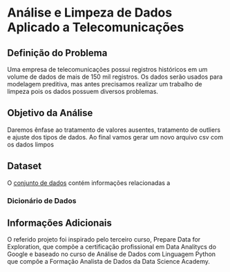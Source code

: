 # Análise e Limpeza de Dados Aplicado a Telecomunicações
 
## Definição do Problema
Uma empresa de telecomunicações possui registros históricos em um volume de dados de mais de 150 mil registros. Os dados serão usados para modelagem preditiva, mas antes  precisamos realizar um trabalho de limpeza pois os dados possuem diversos problemas.

## Objetivo da Análise
Daremos ênfase ao tratamento de valores ausentes, tratamento de outliers e ajuste dos tipos de dados. Ao final vamos gerar um novo arquivo csv com os dados limpos

## Dataset
O [conjunto de dados](https://www.kaggle.com/datasets/blastchar/telco-customer-churn) contém informações relacionadas a 

### Dicionário de Dados

## Informações Adicionais
O referido projeto foi inspirado pelo terceiro curso, Prepare Data for Exploration, que compõe a certificação profissional em Data Analitycs do Google e baseado no curso de Análise de Dados com Linguagem Python que compôe a Formação Analista de Dados da Data Science Academy.
